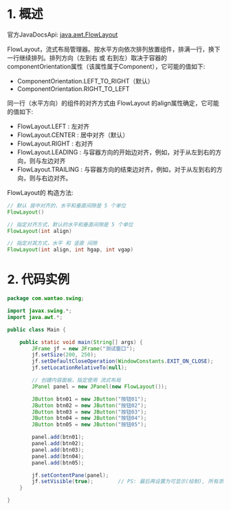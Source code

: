# 1. 概述
官方JavaDocsApi: [java.awt.FlowLayout](https://docs.oracle.com/javase/8/docs/api/java/awt/FlowLayout.html)

FlowLayout，流式布局管理器。按水平方向依次排列放置组件，排满一行，换下一行继续排列。排列方向（左到右 或 右到左）取决于容器的componentOrientation属性（该属性属于Component），它可能的值如下:

- ComponentOrientation.LEFT_TO_RIGHT（默认）
- ComponentOrientation.RIGHT_TO_LEFT

同一行（水平方向）的组件的对齐方式由 FlowLayout 的align属性确定，它可能的值如下:

- FlowLayout.LEFT : 左对齐
- FlowLayout.CENTER : 居中对齐（默认）
- FlowLayout.RIGHT : 右对齐
- FlowLayout.LEADING : 与容器方向的开始边对齐，例如，对于从左到右的方向，则与左边对齐
- FlowLayout.TRAILING : 与容器方向的结束边对齐，例如，对于从左到右的方向，则与右边对齐。

FlowLayout的 构造方法:

```java
// 默认 居中对齐的，水平和垂直间隙是 5 个单位
FlowLayout()

// 指定对齐方式，默认的水平和垂直间隙是 5 个单位
FlowLayout(int align)

// 指定对其方式，水平 和 竖直 间隙
FlowLayout(int align, int hgap, int vgap)
```

# 2. 代码实例

```java
package com.wantao.swing;

import javax.swing.*;
import java.awt.*;

public class Main {

    public static void main(String[] args) {
        JFrame jf = new JFrame("测试窗口");
        jf.setSize(200, 250);
        jf.setDefaultCloseOperation(WindowConstants.EXIT_ON_CLOSE);
        jf.setLocationRelativeTo(null);

        // 创建内容面板，指定使用 流式布局
        JPanel panel = new JPanel(new FlowLayout());

        JButton btn01 = new JButton("按钮01");
        JButton btn02 = new JButton("按钮02");
        JButton btn03 = new JButton("按钮03");
        JButton btn04 = new JButton("按钮04");
        JButton btn05 = new JButton("按钮05");

        panel.add(btn01);
        panel.add(btn02);
        panel.add(btn03);
        panel.add(btn04);
        panel.add(btn05);

        jf.setContentPane(panel);
        jf.setVisible(true);        // PS: 最后再设置为可显示(绘制), 所有添加的组件才会显示
    }

}
```


